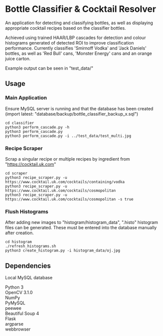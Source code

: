 # Bottle Classifier & Cocktail Resolver
An application for detecting and classifying bottles, as well as displaying appropriate cocktail recipes based on the classifier bottles.

Achieved using trained HAAR/LBP cascades for detection and colour histograms generated of detected ROI to improve classification performance. Currently classifies 'Smirnoff Vodka' and 'Jack Daniels' bottles, as well as 'Red Bull' cans, 'Monster Energy' cans and an orange juice carton.

Example output can be seen in "test_data/"

## Usage
### Main Application
Ensure MySQL server is running and that the database has been created (import latest: "database/backup/bottle_classifier_backup_x.sql")
```
cd classifier
python3 perform_cascade.py -h
python3 perform_cascade.py
python3 perform_cascade.py -i ../test_data/test_multi.jpg
```

### Recipe Scraper
Scrap a singular recipe or multiple recipes by ingredient from "https://cocktail.uk.com"
```
cd scraper
python3 recipe_scraper.py -u https://www.cocktail.uk.com/cocktails/containing/vodka
python3 recipe_scraper.py -u https://www.cocktail.uk.com/cocktails/cosmopolitan
python3 recipe_scraper.py -u https://www.cocktail.uk.com/cocktails/cosmopolitan -s true
```

### Flush Histograms
After adding new images to "histogram/histogram_data", ".histo" histogram files can be generated. These must be entered into the database manually after creation.
```
cd histogram
./refresh_histograms.sh
python3 create_histogram.py -i histogram_data/oj.jpg
```

## Dependencies
Local MySQL database  
  
Python 3  
OpenCV 3.1.0  
NumPy  
PyMySQL  
peewee  
Beautiful Soup 4  
Flask  
argparse  
webbrowser  

